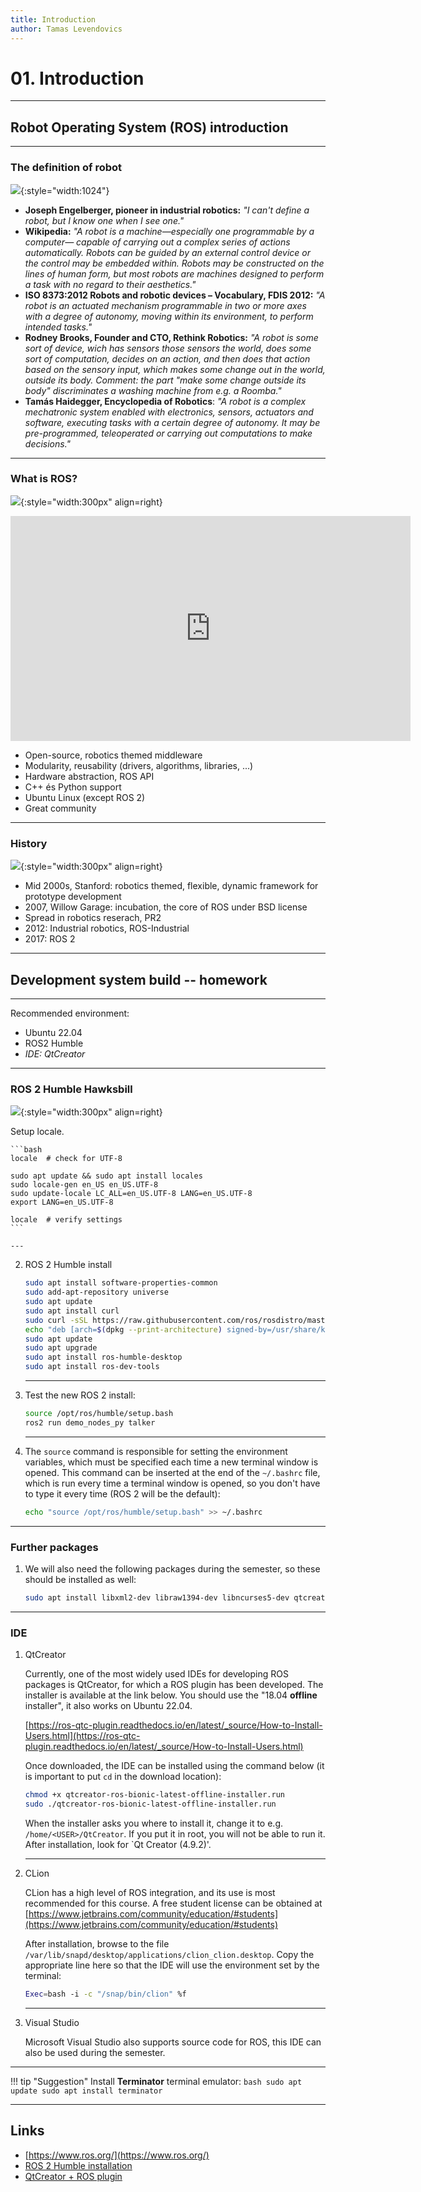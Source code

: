 ```yaml
---
title: Introduction
author: Tamas Levendovics
---
```


# 01. Introduction

---

## Robot Operating System (ROS) introduction

---

### The definition of robot

![](img/what_is_a_robot_2.webp){:style="width:1024"}

- **Joseph Engelberger, pioneer in industrial robotics:** *"I can't define a robot, but I know one when I see one."*
- **Wikipedia:** *"A robot is a machine—especially one programmable by a computer— capable of carrying out a complex series of actions automatically. Robots can be guided by an external control device or the control may be embedded within. Robots may be constructed on the lines of human form, but most robots are machines designed to perform a task with no regard to their aesthetics."*
- **ISO 8373:2012 Robots and robotic devices – Vocabulary, FDIS 2012:** *"A robot is an actuated mechanism programmable in two or more axes with a degree of autonomy, moving within its environment, to perform intended tasks."*
- **Rodney Brooks, Founder and CTO, Rethink Robotics:** *"A robot is some sort of device, wich has sensors those sensors the world, does some sort of computation, decides on an action, and then does that action based on the sensory input, which makes some change out in the world, outside its body. Comment: the part "make some change outside its body" discriminates a washing machine from e.g. a Roomba."*
- **Tamás Haidegger, Encyclopedia of Robotics**: *"A robot is a complex mechatronic system enabled with electronics, sensors, actuators and software, executing tasks with a certain degree of autonomy. It may be pre-programmed, teleoperated or carrying out computations to make decisions."*

---

### What is ROS?

![](https://moveit.ros.org/assets/images/logo/ROS_logo.png){:style="width:300px" align=right}

<iframe title="vimeo-player" src="https://player.vimeo.com/video/639236696?h=740f412ce5" width="640" height="360" frameborder="0"    allowfullscreen></iframe>


- Open-source, robotics themed middleware
- Modularity, reusability (drivers, algorithms, libraries, ...)
- Hardware abstraction, ROS API
- C++ és Python support
- Ubuntu Linux (except ROS 2)
- Great community


---

### History

![](https://www.freshconsulting.com/wp-content/uploads/2022/06/path-planning-1024x693.jpg){:style="width:300px" align=right}


- Mid 2000s, Stanford: robotics themed, flexible, dynamic framework for prototype development
- 2007, Willow Garage: incubation, the core of ROS under BSD license
- Spread in robotics reserach, PR2
- 2012: Industrial robotics, ROS-Industrial
- 2017: ROS 2


---

## Development system build -- homework

---

Recommended environment:
    
- Ubuntu 22.04
- ROS2 Humble
- *IDE: QtCreator*

---

### ROS 2 Humble Hawksbill

![](https://www.therobotreport.com/wp-content/uploads/2022/05/ros-humble-hawksbill-featured.jpg){:style="width:300px" align=right}


Setup locale.

    ```bash
    locale  # check for UTF-8
    
    sudo apt update && sudo apt install locales
    sudo locale-gen en_US en_US.UTF-8
    sudo update-locale LC_ALL=en_US.UTF-8 LANG=en_US.UTF-8
    export LANG=en_US.UTF-8
    
    locale  # verify settings
    ```

    ---

2. ROS 2 Humble install


    ```bash
    sudo apt install software-properties-common
    sudo add-apt-repository universe
    sudo apt update 
    sudo apt install curl
    sudo curl -sSL https://raw.githubusercontent.com/ros/rosdistro/master/ros.key -o /usr/share/keyrings/ros-archive-keyring.gpg
    echo "deb [arch=$(dpkg --print-architecture) signed-by=/usr/share/keyrings/ros-archive-keyring.gpg] http://packages.ros.org/ros2/ubuntu $(. /etc/os-release && echo $UBUNTU_CODENAME) main" | sudo tee /etc/apt/sources.list.d/ros2.list > /dev/null
    sudo apt update
    sudo apt upgrade
    sudo apt install ros-humble-desktop
    sudo apt install ros-dev-tools
    ```

    ---

3. Test the new ROS 2 install:


    ```bash
    source /opt/ros/humble/setup.bash
    ros2 run demo_nodes_py talker
    ```

    ---

4. The `source` command is responsible for setting the environment variables, which must be specified each time a new terminal window is opened. This command can be inserted at the end of the `~/.bashrc` file, which is run every time a terminal window is opened, so you don't have to type it every time (ROS 2 will be the default):

    ```bash
    echo "source /opt/ros/humble/setup.bash" >> ~/.bashrc
    ```
    
---

### Further packages


1. We will also need the following packages during the semester, so these should be installed as well:


    ```bash
    sudo apt install libxml2-dev libraw1394-dev libncurses5-dev qtcreator swig sox espeak cmake-curses-gui cmake-qt-gui git subversion gfortran libcppunit-dev libqt5xmlpatterns5-dev python3-osrf-pycommon libasound2-dev libgl1-mesa-dev xorg-dev python3-vcstool python3-colcon-common-extensions python3-pykdl python3-pyudev libxml2-dev libraw1394-dev libncurses5-dev qtcreator swig sox espeak cmake-curses-gui cmake-qt-gui git subversion gfortran libcppunit-dev libqt5xmlpatterns5-dev libbluetooth-dev ros-humble-joint-state-publisher* ros-humble-xacro gfortran-9
    ```

---

### IDE

1. QtCreator

    Currently, one of the most widely used IDEs for developing ROS packages is QtCreator, for which a ROS plugin has been developed. The installer is available at the link below. You should use the "18.04 **offline** installer", it also works on Ubuntu 22.04.

    [https://ros-qtc-plugin.readthedocs.io/en/latest/_source/How-to-Install-Users.html](https://ros-qtc-plugin.readthedocs.io/en/latest/_source/How-to-Install-Users.html)

    Once downloaded, the IDE can be installed using the command below (it is important to put `cd` in the download location):


    ```bash
    chmod +x qtcreator-ros-bionic-latest-offline-installer.run
    sudo ./qtcreator-ros-bionic-latest-offline-installer.run
    ```

    When the installer asks you where to install it, change it to e.g. `/home/<USER>/QtCreator`. If you put it in root, you will not be able to run it. After installation, look for `Qt Creator (4.9.2)'.
   
    ---

2. CLion

    CLion has a high level of ROS integration, and its use is most recommended for this course. A free student license can be obtained at [https://www.jetbrains.com/community/education/#students](https://www.jetbrains.com/community/education/#students)

    After installation, browse to the file `/var/lib/snapd/desktop/applications/clion_clion.desktop`. Copy the appropriate line here so that the IDE will use the environment set by the terminal:

    ```bash
    Exec=bash -i -c "/snap/bin/clion" %f
    ```

    ---

3. Visual Studio

    Microsoft Visual Studio also supports source code for ROS, this IDE can also be used during the semester.

---

!!! tip "Suggestion"
    Install **Terminator** terminal emulator:
    ```bash
    sudo apt update
    sudo apt install terminator
    ```


---

## Links

- [https://www.ros.org/](https://www.ros.org/)
- [ROS 2 Humble installation](https://docs.ros.org/en/humble/Installation.html)
- [QtCreator + ROS plugin](https://ros-qtc-plugin.readthedocs.io/en/latest/_source/How-to-Install-Users.html)




























